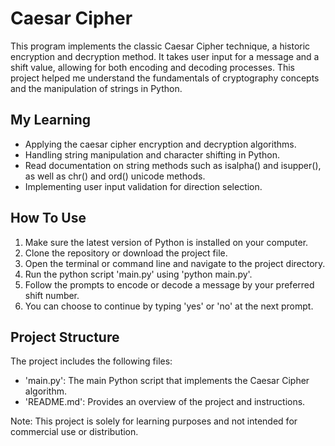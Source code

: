 # Caesar Cipher
This program implements the classic Caesar Cipher technique, a historic encryption and decryption method. It takes user input for a message and a shift value, allowing for both encoding and decoding processes. This project helped me understand the fundamentals of cryptography concepts and the manipulation of strings in Python. 

## My Learning
- Applying the caesar cipher encryption and decryption algorithms.
- Handling string manipulation and character shifting in Python. 
- Read documentation on string methods such as isalpha() and isupper(), as well as chr() and ord() unicode methods. 
- Implementing user input validation for direction selection. 

## How To Use
1. Make sure the latest version of Python is installed on your computer.
2. Clone the repository or download the project file. 
3. Open the terminal or command line and navigate to the project directory.
4. Run the python script 'main.py' using 'python main.py'.
5. Follow the prompts to encode or decode a message by your preferred shift number. 
6. You can choose to continue by typing 'yes' or 'no' at the next prompt.
  
## Project Structure
The project includes the following files:
- 'main.py': The main Python script that implements the Caesar Cipher algorithm. 
- 'README.md': Provides an overview of the project and instructions.

Note: This project is solely for learning purposes and not intended for commercial use or distribution.